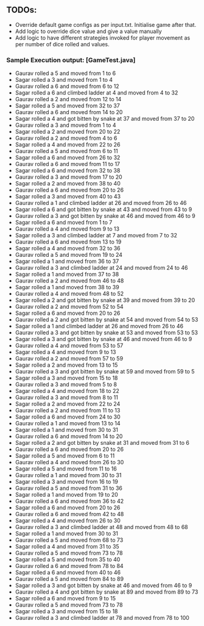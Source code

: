 ## TODOs:
- Override default game configs as per input.txt. Initialise game after that.
- Add logic to override dice value and give a value manually
- Add logic to have different strategies invoked for player movement as per number of dice rolled and values.

### Sample Execution output: [GameTest.java]

- Gaurav rolled a 5 and moved from 1 to 6                                              
- Sagar rolled a 3 and moved from 1 to 4                                               
- Gaurav rolled a 6 and moved from 6 to 12                                             
- Sagar rolled a 6 and  climbed ladder at 4 and moved from 4 to 32                     
- Gaurav rolled a 2 and moved from 12 to 14                                            
- Sagar rolled a 5 and moved from 32 to 37                                             
- Gaurav rolled a 6 and moved from 14 to 20                                            
- Sagar rolled a 4 and  got bitten by snake at 37 and moved from 37 to 20              
- Gaurav rolled a 3 and moved from 1 to 4                                              
- Sagar rolled a 2 and moved from 20 to 22                                             
- Gaurav rolled a 2 and moved from 4 to 6                                              
- Sagar rolled a 4 and moved from 22 to 26                                             
- Gaurav rolled a 5 and moved from 6 to 11                                             
- Sagar rolled a 6 and moved from 26 to 32                                             
- Gaurav rolled a 6 and moved from 11 to 17                                            
- Sagar rolled a 6 and moved from 32 to 38                                             
- Gaurav rolled a 3 and moved from 17 to 20                                            
- Sagar rolled a 2 and moved from 38 to 40                                             
- Gaurav rolled a 6 and moved from 20 to 26                                            
- Sagar rolled a 3 and moved from 40 to 43                                             
- Gaurav rolled a 1 and  climbed ladder at 26 and moved from 26 to 46                  
- Sagar rolled a 6 and  got bitten by snake at 43 and moved from 43 to 9               
- Gaurav rolled a 3 and  got bitten by snake at 46 and moved from 46 to 9              
- Sagar rolled a 6 and moved from 1 to 7                                               
- Gaurav rolled a 4 and moved from 9 to 13                                             
- Sagar rolled a 3 and  climbed ladder at 7 and moved from 7 to 32                     
- Gaurav rolled a 6 and moved from 13 to 19                                            
- Sagar rolled a 4 and moved from 32 to 36                                             
- Gaurav rolled a 5 and moved from 19 to 24                                            
- Sagar rolled a 1 and moved from 36 to 37                                             
- Gaurav rolled a 3 and  climbed ladder at 24 and moved from 24 to 46                  
- Sagar rolled a 1 and moved from 37 to 38                                             
- Gaurav rolled a 2 and moved from 46 to 48                                            
- Sagar rolled a 1 and moved from 38 to 39                                             
- Gaurav rolled a 4 and moved from 48 to 52                                            
- Sagar rolled a 2 and  got bitten by snake at 39 and moved from 39 to 20              
- Gaurav rolled a 2 and moved from 52 to 54                                            
- Sagar rolled a 6 and moved from 20 to 26                                             
- Gaurav rolled a 2 and  got bitten by snake at 54 and moved from 54 to 53             
- Sagar rolled a 1 and  climbed ladder at 26 and moved from 26 to 46                   
- Gaurav rolled a 3 and  got bitten by snake at 53 and moved from 53 to 53             
- Sagar rolled a 3 and  got bitten by snake at 46 and moved from 46 to 9               
- Gaurav rolled a 4 and moved from 53 to 57                                            
- Sagar rolled a 4 and moved from 9 to 13                                              
- Gaurav rolled a 2 and moved from 57 to 59                                            
- Sagar rolled a 2 and moved from 13 to 15                                             
- Gaurav rolled a 3 and  got bitten by snake at 59 and moved from 59 to 5              
- Sagar rolled a 3 and moved from 15 to 18                                             
- Gaurav rolled a 3 and moved from 5 to 8                                              
- Sagar rolled a 4 and moved from 18 to 22                                             
- Gaurav rolled a 3 and moved from 8 to 11                                             
- Sagar rolled a 2 and moved from 22 to 24                                             
- Gaurav rolled a 2 and moved from 11 to 13                                            
- Sagar rolled a 6 and moved from 24 to 30                                             
- Gaurav rolled a 1 and moved from 13 to 14                                            
- Sagar rolled a 1 and moved from 30 to 31                                             
- Gaurav rolled a 6 and moved from 14 to 20                                            
- Sagar rolled a 2 and  got bitten by snake at 31 and moved from 31 to 6               
- Gaurav rolled a 6 and moved from 20 to 26                                            
- Sagar rolled a 5 and moved from 6 to 11                                              
- Gaurav rolled a 4 and moved from 26 to 30                                            
- Sagar rolled a 5 and moved from 11 to 16                                             
- Gaurav rolled a 1 and moved from 30 to 31                                            
- Sagar rolled a 3 and moved from 16 to 19                                             
- Gaurav rolled a 5 and moved from 31 to 36                                            
- Sagar rolled a 1 and moved from 19 to 20                                             
- Gaurav rolled a 6 and moved from 36 to 42                                            
- Sagar rolled a 6 and moved from 20 to 26                                             
- Gaurav rolled a 6 and moved from 42 to 48                                            
- Sagar rolled a 4 and moved from 26 to 30                                             
- Gaurav rolled a 3 and  climbed ladder at 48 and moved from 48 to 68                  
- Sagar rolled a 1 and moved from 30 to 31                                             
- Gaurav rolled a 5 and moved from 68 to 73                                            
- Sagar rolled a 4 and moved from 31 to 35                                             
- Gaurav rolled a 5 and moved from 73 to 78                                            
- Sagar rolled a 5 and moved from 35 to 40                                             
- Gaurav rolled a 6 and moved from 78 to 84                                            
- Sagar rolled a 6 and moved from 40 to 46                                             
- Gaurav rolled a 5 and moved from 84 to 89                                            
- Sagar rolled a 3 and  got bitten by snake at 46 and moved from 46 to 9               
- Gaurav rolled a 4 and  got bitten by snake at 89 and moved from 89 to 73             
- Sagar rolled a 6 and moved from 9 to 15                                              
- Gaurav rolled a 5 and moved from 73 to 78                                            
- Sagar rolled a 3 and moved from 15 to 18                                             
- Gaurav rolled a 3 and  climbed ladder at 78 and moved from 78 to 100                 
                                                                                       

